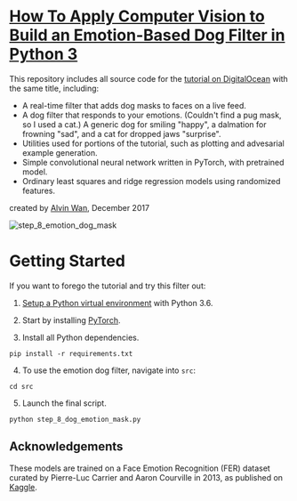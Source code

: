 # [How To Apply Computer Vision to Build an Emotion-Based Dog Filter in Python 3](https://www.digitalocean.com/community/tutorials/how-to-apply-computer-vision-to-build-an-emotion-based-dog-filter-in-python-3)

This repository includes all source code for the [tutorial on DigitalOcean](https://www.digitalocean.com/community/tutorials/how-to-apply-computer-vision-to-build-an-emotion-based-dog-filter-in-python-3) with the same title, including:
- A real-time filter that adds dog masks to faces on a live feed.
- A dog filter that responds to your emotions. (Couldn't find a pug mask, so I used a cat.) A generic dog for smiling "happy", a dalmation for frowning "sad", and a cat for dropped jaws "surprise".
- Utilities used for portions of the tutorial, such as plotting and advesarial example generation.
- Simple convolutional neural network written in PyTorch, with pretrained model.
- Ordinary least squares and ridge regression models using randomized features.

created by [Alvin Wan](http://alvinwan.com), December 2017

![step_8_emotion_dog_mask](https://user-images.githubusercontent.com/2068077/34196964-36383d58-e519-11e7-92dc-2d7c33ab29bd.gif)


# Getting Started

If you want to forego the tutorial and try this filter out:

1. [Setup a Python virtual environment](https://www.digitalocean.com/community/tutorials/common-python-tools-using-virtualenv-installing-with-pip-and-managing-packages#a-thorough-virtualenv-how-to) with Python 3.6.

2. Start by installing [PyTorch](http://pytorch.org).

3. Install all Python dependencies.

```
pip install -r requirements.txt
```

4. To use the emotion dog filter, navigate into `src`:

```
cd src
```

5. Launch the final script.

```
python step_8_dog_emotion_mask.py
```

## Acknowledgements

These models are trained on a Face Emotion Recognition (FER) dataset curated by Pierre-Luc Carrier and Aaron Courville in 2013, as published on [Kaggle](https://www.kaggle.com/c/challenges-in-representation-learning-facial-expression-recognition-challenge).
